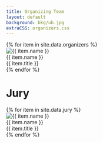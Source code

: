 ```yaml
---
title: Organizing Team
layout: default
background: bkg/ub.jpg
extraCSS: organizers.css
---
```


<div class="organizers-list">
{% for item in site.data.organizers %}
<div class="organizer-box">
	<img src="{{ '/assets/images/organizers/' | append: item.imgname | relative_url }}" alt="{{ item.name }}">
	<div class="organizer-name">{{ item.name }}</div>
	<div class="fl">{{ item.title }}</div>
</div>
{% endfor %}
</div>

# Jury
<div class="hr"></div>
<div class="organizers-list">
{% for item in site.data.jury %}
<div class="organizer-box">
	<img src="{{ '/assets/images/organizers/' | append: item.imgname | relative_url }}" alt="{{ item.name }}">
	<div class="organizer-name">{{ item.name }}</div>
	<div class="fl">{{ item.title }}</div>
</div>
{% endfor %}
</div>

<!--
# Volunteers
<div class="hr"></div>
-->
